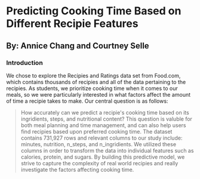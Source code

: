 # Predicting Cooking Time Based on Different Recipie Features 
## By: Annice Chang and Courtney Selle
### Introduction 
We chose to explore the Recipies and Ratings data set from Food.com, which contains thousands of recipies and all of the data pertaining to the recipies. As students, we prioritize cooking time when it comes to our meals, so we were particularly interested in what factors affect the amount of time a recipie takes to make. Our central question is as follows: 
> How accurately can we predict a recipie's cooking time based on its ingridients, steps, and nutritional content? 
This question is valuble for both meal planning and time management, and can also help users find recipies based upon preferred cooking time. The dataset contains 731,927 rows and relevant columns to our study include: minutes, nutrition, n_steps, and n_ingridients. We utilized these columns in order to transform the data into individual features such as calories, protein, and sugars. By building this predictive model, we strive to capture the complexity of real world recipies and really investigate the factors affecting cooking time. 
